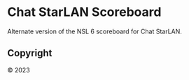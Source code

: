 # Chat StarLAN Scoreboard

Alternate version of the NSL 6 scoreboard for Chat StarLAN.

## Copyright

© 2023
